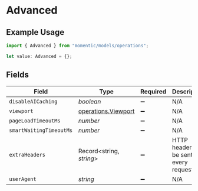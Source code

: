 # Advanced

## Example Usage

```typescript
import { Advanced } from "momentic/models/operations";

let value: Advanced = {};
```

## Fields

| Field                                                      | Type                                                       | Required                                                   | Description                                                |
| ---------------------------------------------------------- | ---------------------------------------------------------- | ---------------------------------------------------------- | ---------------------------------------------------------- |
| `disableAICaching`                                         | *boolean*                                                  | :heavy_minus_sign:                                         | N/A                                                        |
| `viewport`                                                 | [operations.Viewport](../../models/operations/viewport.md) | :heavy_minus_sign:                                         | N/A                                                        |
| `pageLoadTimeoutMs`                                        | *number*                                                   | :heavy_minus_sign:                                         | N/A                                                        |
| `smartWaitingTimeoutMs`                                    | *number*                                                   | :heavy_minus_sign:                                         | N/A                                                        |
| `extraHeaders`                                             | Record<string, *string*>                                   | :heavy_minus_sign:                                         | HTTP headers to be sent on every request                   |
| `userAgent`                                                | *string*                                                   | :heavy_minus_sign:                                         | N/A                                                        |